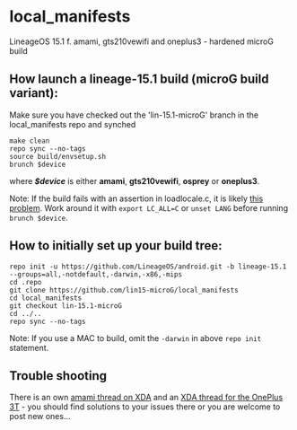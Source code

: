 # local_manifests
LineageOS 15.1 f. amami, gts210vewifi and oneplus3 - hardened microG build

## How launch a lineage-15.1 build (microG build variant):
Make sure you have checked out the 'lin-15.1-microG' branch in the local_manifests repo and synched
```Shell session
make clean
repo sync --no-tags
source build/envsetup.sh
brunch $device
```
where ***$device*** is either **amami**, **gts210vewifi**, **osprey** or **oneplus3**.

Note: If the build fails with an assertion in loadlocale.c, it is likely [this problem](https://groups.google.com/forum/#!topic/android-building/0kzPnw3akxg). Work around it with `export LC_ALL=C` or `unset LANG` before running `brunch $device`.

## How to initially set up your build tree:
```Shell session
repo init -u https://github.com/LineageOS/android.git -b lineage-15.1 --groups=all,-notdefault,-darwin,-x86,-mips
cd .repo
git clone https://github.com/lin15-microG/local_manifests 
cd local_manifests 
git checkout lin-15.1-microG
cd ../.. 
repo sync --no-tags
```
Note: If you use a MAC to build, omit the `-darwin` in above `repo init` statement.

## Trouble shooting
There is an own [amami thread on XDA](https://forum.xda-developers.com/sony-xperia-z1-compact/development/rom-lineageos-15-1-xperia-z1-compact-t3884247) and an [XDA thread for the OnePlus 3T](https://forum.xda-developers.com/oneplus-3t/development/rom-hardened-lineageos-15-1-oneplus-3t-t3892228) - you should find solutions to your issues there or you are welcome to post new ones...
